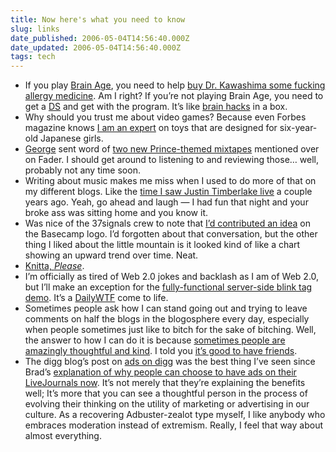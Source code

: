 ```yaml
---
title: Now here's what you need to know
slug: links
date_published: 2006-05-04T14:56:40.000Z
date_updated: 2006-05-04T14:56:40.000Z
tags: tech
---
```


- If you play [Brain Age](http://www.amazon.com/exec/obidos/ASIN/B000EGELP0/2020-20), you need to help [buy Dr. Kawashima some fucking allergy medicine](http://www.dropcash.com/campaign/anildash/buy_dr_kawashima_some_fucking/). Am I right? If you’re not playing Brain Age, you need to get a [DS](http://www.amazon.com/exec/obidos/ASIN/B00064MUIA/2020-20) and get with the program. It’s like [brain hacks](http://www.dashes.com/anil/2004/03/08/housekeeping_no) in a box.
- Why should you trust me about video games? Because even Forbes magazine knows [I am an expert](http://www.forbes.com/technology/2006/03/09/nintendo-ds-review_cx_rr_0309toybox.html) on toys that are designed for six-year-old Japanese girls.
- [George](http://www.allaboutgeorge.com/) sent word of [two new Prince-themed mixtapes](http://www.thefader.com/blog/articles/2006/04/20/uptown-showdown-in-paisley-park) mentioned over on Fader. I should get around to listening to and reviewing those… well, probably not any time soon.
- Writing about music makes me miss when I used to do more of that on my different blogs. Like the [time I saw Justin Timberlake live](http://www.anildash.com/poplife/2003/09/justin_timberla.html) a couple years ago. Yeah, go ahead and laugh — I had fun that night and your broke ass was sitting home and you know it.
- Was nice of the 37signals crew to note that [I’d contributed an idea](http://37signals.com/svn/archives2/fly_on_the_wall_im_running_into_a_problem_with_humantime.php) on the Basecamp logo. I’d forgotten about that conversation, but the other thing I liked about the little mountain is it looked kind of like a chart showing an upward trend over time. Neat.
- [Knitta, *Please*](http://www.knittaplease.com/).
- I’m officially as tired of Web 2.0 jokes and backlash as I am of Web 2.0, but I’ll make an exception for the [fully-functional server-side blink tag demo](http://cheese.blartwendo.com/web21-demo.html). It’s a [DailyWTF](http://thedailywtf.com/) come to life.
- Sometimes people ask how I can stand going out and trying to leave comments on half the blogs in the blogosphere every day, especially when people sometimes just like to bitch for the sake of bitching. Well, the answer to how I can do it is because [sometimes people are amazingly thoughtful and kind](http://sonspring.com/journal/sixapology). I told you [it’s good to have friends](http://www.dashes.com/anil/2005/12/16/its_good_to_ha).
- The digg blog’s post on [ads on digg](http://diggtheblog.blogspot.com/2006/03/ads-on-digg.html) was the best thing I’ve seen since Brad’s [explanation of why people can choose to have ads on their LiveJournals now](http://community.livejournal.com/lj_biz/236361.html). It’s not merely that they’re explaining the benefits well; It’s more that you can see a thoughtful person in the process of evolving their thinking on the utility of marketing or advertising in our culture. As a recovering Adbuster-zealot type myself, I like anybody who embraces moderation instead of extremism. Really, I feel that way about almost everything.
